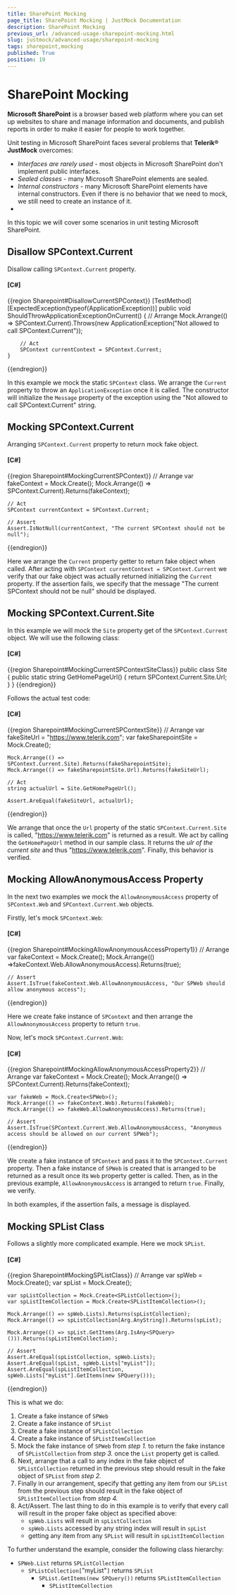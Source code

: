 ```yaml
---
title: SharePoint Mocking
page_title: SharePoint Mocking | JustMock Documentation
description: SharePoint Mocking
previous_url: /advanced-usage-sharepoint-mocking.html
slug: justmock/advanced-usage/sharepoint-mocking
tags: sharepoint,mocking
published: True
position: 19
---
```


# SharePoint Mocking

__Microsoft SharePoint__ is a browser based web platform where you can set up websites to share and manage information and documents, and publish reports in order to make it easier for people to work together.

Unit testing in Microsoft SharePoint faces several problems that __Telerik® JustMock__ overcomes:
* *Interfaces are rarely used* - most objects in Microsoft SharePoint don't implement public interfaces.
* *Sealed classes* - many Microsoft SharePoint elements are sealed.
* *Internal constructors* - many Microsoft SharePoint elements have internal constructors. Even if there is no behavior that we need to mock, we still need to create an instance of it.
* 
In this topic we will cover some scenarios in unit testing Microsoft SharePoint.

## Disallow SPContext.Current

Disallow calling `SPContext.Current` property.

  #### __[C#]__

  {{region Sharepoint#DisallowCurrentSPContext}}
    [TestMethod]
	[ExpectedException(typeof(ApplicationException))]
	public void ShouldThrowApplicationExceptionOnCurrent()
	{
	    // Arrange
	    Mock.Arrange(() => SPContext.Current).Throws(new ApplicationException("Not allowed to call SPContext.Current"));
	
	    // Act
	    SPContext currentContext = SPContext.Current;
	}
  {{endregion}}

In this example we mock the static `SPContext` class. We arrange the `Current` property to throw an `ApplicationException` once it is called. The constructor will initialize the `Message` property of the exception using the "Not allowed to call SPContext.Current" string.

## Mocking SPContext.Current

Arranging `SPContext.Current` property to return mock fake object.

  #### __[C#]__

  {{region Sharepoint#MockingCurrentSPContext}}
    // Arrange
	var fakeContext = Mock.Create<SPContext>();
	Mock.Arrange(() => SPContext.Current).Returns(fakeContext);
	
	// Act
	SPContext currentContext = SPContext.Current;
	
	// Assert
	Assert.IsNotNull(currentContext, "The current SPContext should not be null");
  {{endregion}}


Here we arrange the `Current` property getter to return fake object when called. After acting with `SPContext currentContext = SPContext.Current` we verify that our fake object was actually returned initializing the `Current` property. If the assertion fails, we specify that the message "The current SPContext should not be null" should be displayed.

## Mocking SPContext.Current.Site

In this example we will mock the `Site` property get of the `SPContext.Current` object. We will use the following class:

  #### __[C#]__

  {{region Sharepoint#MockingCurrentSPContextSiteClass}}
    public class Site
	{
	    public static string GetHomePageUrl()
	    {
	        return SPContext.Current.Site.Url;
	    }
	}
  {{endregion}}


Follows the actual test code:

  #### __[C#]__

  {{region Sharepoint#MockingCurrentSPContextSite}}
    // Arrange
	var fakeSiteUrl = "https://www.telerik.com";
	var fakeSharepointSite = Mock.Create<SPSite>();
	
	Mock.Arrange(() => SPContext.Current.Site).Returns(fakeSharepointSite);
	Mock.Arrange(() => fakeSharepointSite.Url).Returns(fakeSiteUrl);
	
	// Act
	string actualUrl = Site.GetHomePageUrl();
	
	Assert.AreEqual(fakeSiteUrl, actualUrl);
  {{endregion}}


We arrange that once the `Url` property of the static `SPContext.Current.Site` is called, "https://www.telerik.com" is returned as a result. We act by calling the `GetHomePageUrl` method in our sample class. It returns the *ulr of the current site* and thus "https://www.telerik.com". Finally, this behavior is verified.

## Mocking AllowAnonymousAccess Property

In the next two examples we mock the `AllowAnonymousAccess` property of `SPContext.Web` and `SPContext.Current.Web` objects.

Firstly, let's mock `SPContext.Web`:

  #### __[C#]__

  {{region Sharepoint#MockingAllowAnonymousAccessProperty1}}
    // Arrange
	var fakeContext = Mock.Create<SPContext>();
	Mock.Arrange(() =>fakeContext.Web.AllowAnonymousAccess).Returns(true);
	
	// Assert
	Assert.IsTrue(fakeContext.Web.AllowAnonymousAccess, "Our SPWeb should allow anonymous access");
  {{endregion}}

Here we create fake instance of `SPContext` and then arrange the `AllowAnonymousAccess` property to return `true`.

Now, let's mock `SPContext.Current.Web`:

  #### __[C#]__

  {{region Sharepoint#MockingAllowAnonymousAccessProperty2}}
    // Arrange
	var fakeContext = Mock.Create<SPContext>();
	Mock.Arrange(() => SPContext.Current).Returns(fakeContext);
	
	var fakeWeb = Mock.Create<SPWeb>();
	Mock.Arrange(() => fakeContext.Web).Returns(fakeWeb);
	Mock.Arrange(() => fakeWeb.AllowAnonymousAccess).Returns(true);
	
	// Assert
	Assert.IsTrue(SPContext.Current.Web.AllowAnonymousAccess, "Anonymous access should be allowed on our current SPWeb");
  {{endregion}}

We create a fake instance of `SPContext` and pass it to the `SPContext.Current` property. Then a fake instance of `SPWeb` is created that is arranged to be returned as a result once its `Web` property getter is called. Then, as in the previous example, `AllowAnonymousAccess` is arranged to return `true`. Finally, we verify.

In both examples, if the assertion fails, a message is displayed.

## Mocking SPList Class

Follows a slightly more complicated example. Here we mock `SPList`.
 
 #### __[C#]__

  {{region Sharepoint#MockingSPListClass}}
    // Arrange
	var spWeb = Mock.Create<SPWeb>();
	var spList = Mock.Create<SPList>();
	
	var spListCollection = Mock.Create<SPListCollection>();
	var spListItemCollection = Mock.Create<SPListItemCollection>();
	
	Mock.Arrange(() => spWeb.Lists).Returns(spListCollection);
	Mock.Arrange(() => spListCollection[Arg.AnyString]).Returns(spList);
	
	Mock.Arrange(() => spList.GetItems(Arg.IsAny<SPQuery>())).Returns(spListItemCollection);
	
	// Assert
	Assert.AreEqual(spListCollection, spWeb.Lists);
	Assert.AreEqual(spList, spWeb.Lists["myList"]);
	Assert.AreEqual(spListItemCollection, spWeb.Lists["myList"].GetItems(new SPQuery()));
  {{endregion}}


This is what we do:

1. Create a fake instance of `SPWeb`
1. Create a fake instance of `SPList`
1. Create a fake instance of `SPListCollection`
1. Create a fake instance of `SPListItemCollection`
1. Mock the fake instance of `SPWeb` from *step 1.* to return the fake instance of `SPListCollection` from *step 3.* once the `List` property get is called.
1. Next, arrange that a call to any index in the fake object of `SPListCollection` returned in the previous step should result in the fake object of `SPList` from *step 2.*
1. Finally in our arrangement, specify that getting any item from our `SPList` from the previous step should result in the fake object of `SPListItemCollection` from *step 4.*
1. Act/Assert. The last thing to do in this example is to verify that every call will result in the proper fake object as specified above:
	* `spWeb.Lists` will result in `spListCollection`
	* `spWeb.Lists` accessed by any string index will result in `spList`
	* getting any item from any `SPList` will result in `spListItemCollection`

To further understand the example, consider the following class hierarchy:

* `SPWeb.List` returns `SPListCollection`
	* `SPListCollection[`"myList"`]` returns `SPList`
		* `SPList.GetItems(new SPQuery())` returns `SPListItemCollection`
			* `SPListItemCollection`

